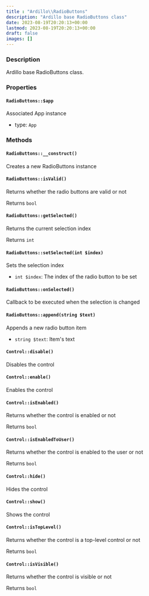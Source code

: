 ```yaml
---
title : "Ardillo\\RadioButtons"
description: "Ardillo base RadioButtons class"
date: 2023-08-19T20:20:13+00:00
lastmod: 2023-08-19T20:20:13+00:00
draft: false
images: []
---
```

### Description

Ardillo base RadioButtons class.

### Properties

#### `RadioButtons::$app`

Associated App instance

 * type: `App`



### Methods

#### `RadioButtons::__construct()`

Creates a new RadioButtons instance



#### `RadioButtons::isValid()`

Returns whether the radio buttons are valid or not


Returns `bool`



#### `RadioButtons::getSelected()`

Returns the current selection index


Returns `int`



#### `RadioButtons::setSelected(int $index)`

Sets the selection index

 * `int $index`: The index of the radio button to be set


#### `RadioButtons::onSelected()`

Callback to be executed when the selection is changed



#### `RadioButtons::append(string $text)`

Appends a new radio button item

 * `string $text`: Item's text


#### `Control::disable()`

Disables the control



#### `Control::enable()`

Enables the control



#### `Control::isEnabled()`

Returns whether the control is enabled or not


Returns `bool`



#### `Control::isEnabledToUser()`

Returns whether the control is enabled to the user or not


Returns `bool`



#### `Control::hide()`

Hides the control



#### `Control::show()`

Shows the control



#### `Control::isTopLevel()`

Returns whether the control is a top-level control or not


Returns `bool`



#### `Control::isVisible()`

Returns whether the control is visible or not


Returns `bool`



